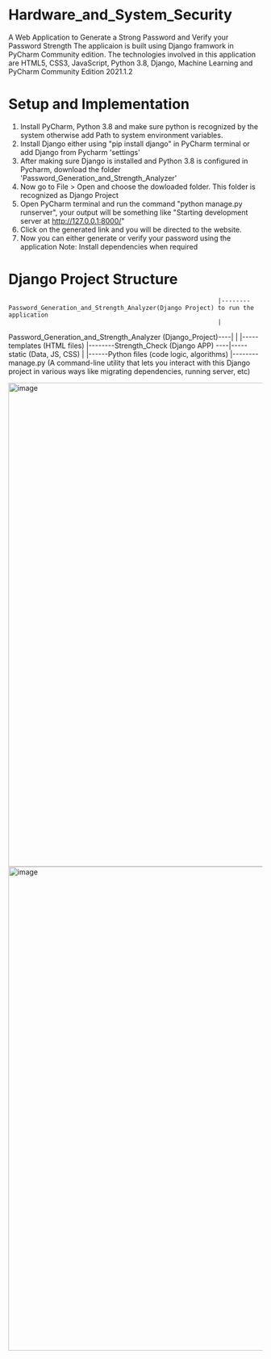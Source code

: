 # Hardware_and_System_Security
A Web Application to Generate a Strong Password and Verify your Password Strength
The applicaion is built using Django framwork in PyCharm Community edition. The technologies involved in this application are HTML5, CSS3, JavaScript, Python 3.8, Django, Machine Learning and PyCharm Community Edition 2021.1.2
# Setup and Implementation
1. Install PyCharm, Python 3.8 and make sure python is recognized by the system otherwise add Path to system environment variables.
2. Install Django either using "pip install django" in PyCharm terminal or add Django from Pycharm 'settings'
3. After making sure Django is installed and Python 3.8 is configured in Pycharm, download the folder 'Password_Generation_and_Strength_Analyzer'
4. Now go to File > Open and choose the dowloaded folder. This folder is recognized as Django Project
5. Open PyCharm terminal and run the command "python manage.py runserver", your output will be something like "Starting development server at http://127.0.0.1:8000/"
6. Click on the generated link and you will be directed to the website.
7. Now you can either generate or verify your password using the application
Note: Install dependencies when required

# Django Project Structure
                                                              
                                                              |--------Password_Generation_and_Strength_Analyzer(Django Project) to run the application
                                                              |
Password_Generation_and_Strength_Analyzer (Django_Project)----|
                                                              |                                        |-----templates (HTML files)
                                                              |--------Strength_Check (Django APP) ----|----- static (Data, JS, CSS)
                                                              |                                        |------Python files (code logic, algorithms)
                                                              |-------- manage.py (A command-line utility that lets you interact with this Django project in various ways like migrating dependencies, running server, etc)  
                                                              
 <img width="959" alt="image" src="https://github.com/Lohitanvita/Hardware_and_System_Security/assets/87051664/ae455543-6d8d-4b35-97b0-1c57c778804a">
<img width="959" alt="image" src="https://github.com/Lohitanvita/Hardware_and_System_Security/assets/87051664/1637377d-69c9-4d0d-850c-6ca6e39b8141">


